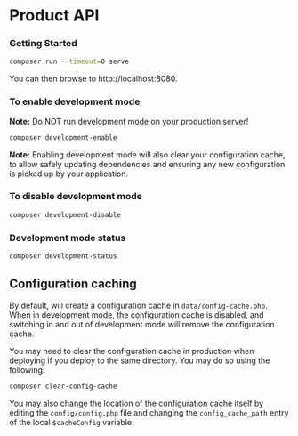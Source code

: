 # Product API

### Getting Started

```bash
composer run --timeout=0 serve
```

You can then browse to http://localhost:8080.

### To enable development mode

**Note:** Do NOT run development mode on your production server!

```bash
composer development-enable
```

**Note:** Enabling development mode will also clear your configuration cache, to
allow safely updating dependencies and ensuring any new configuration is picked
up by your application.

### To disable development mode

```bash
composer development-disable
```

### Development mode status

```bash
composer development-status
```

## Configuration caching

By default, will create a configuration cache in
`data/config-cache.php`. When in development mode, the configuration cache is
disabled, and switching in and out of development mode will remove the
configuration cache.

You may need to clear the configuration cache in production when deploying if
you deploy to the same directory. You may do so using the following:

```bash
composer clear-config-cache
```

You may also change the location of the configuration cache itself by editing
the `config/config.php` file and changing the `config_cache_path` entry of the
local `$cacheConfig` variable.

